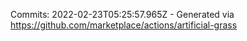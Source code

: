 Commits: 2022-02-23T05:25:57.965Z - Generated via https://github.com/marketplace/actions/artificial-grass
<br>
